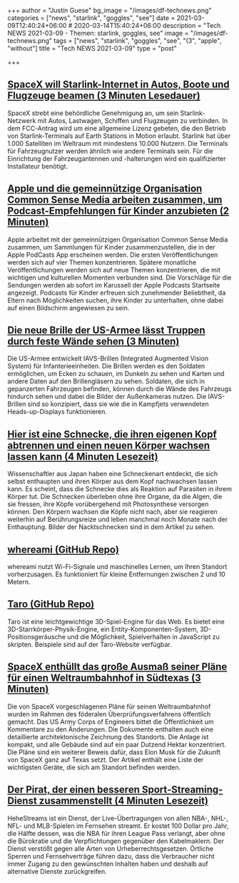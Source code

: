 +++
author = "Justin Guese"
bg_image = "/images/df-technews.png"
categories = ["news", "starlink", "goggles", "see"]
date = 2021-03-09T12:40:24+06:00 # 2020-03-14T15:40:24+06:00
description = "Tech NEWS 2021-03-09 - Themen: starlink, goggles, see"
image = "/images/df-technews.png"
tags = ["news", "starlink", "goggles", "see", "(3", "apple", "without"]
title = "Tech NEWS 2021-03-09"
type = "post"

+++

## [SpaceX will Starlink-Internet in Autos, Boote und Flugzeuge beamen (3 Minuten Lesedauer)](https://www.theverge.com/2021/3/8/22319761/spacex-starlink-fcc-internet-cars-boats-aircraft)

 SpaceX strebt eine behördliche Genehmigung an, um sein Starlink-Netzwerk mit Autos, Lastwagen, Schiffen und Flugzeugen zu verbinden. In dem FCC-Antrag wird um eine allgemeine Lizenz gebeten, die den Betrieb von Starlink-Terminals auf Earth Stations in Motion erlaubt. Starlink hat über 1.000 Satelliten im Weltraum mit mindestens 10.000 Nutzern. Die Terminals für Fahrzeugnutzer werden ähnlich wie andere Terminals sein. Für die Einrichtung der Fahrzeugantennen und -halterungen wird ein qualifizierter Installateur benötigt.

## [Apple und die gemeinnützige Organisation Common Sense Media arbeiten zusammen, um Podcast-Empfehlungen für Kinder anzubieten (2 Minuten)](https://www.theverge.com/2021/3/8/22316197/apple-podcasts-common-sense-media-kids-content)

 Apple arbeitet mit der gemeinnützigen Organisation Common Sense Media zusammen, um Sammlungen für Kinder zusammenzustellen, die in der Apple PodCasts App erscheinen werden. Die ersten Veröffentlichungen werden sich auf vier Themen konzentrieren. Spätere monatliche Veröffentlichungen werden sich auf neue Themen konzentrieren, die mit wichtigen und kulturellen Momenten verbunden sind. Die Vorschläge für die Sendungen werden ab sofort im Karussell der Apple Podcasts Startseite angezeigt. Podcasts für Kinder erfreuen sich zunehmender Beliebtheit, da Eltern nach Möglichkeiten suchen, ihre Kinder zu unterhalten, ohne dabei auf einen Bildschirm angewiesen zu sein.

## [Die neue Brille der US-Armee lässt Truppen durch feste Wände sehen (3 Minuten)](https://interestingengineering.com/us-army-goggles-troops-see-through-solid-walls)

 Die US-Armee entwickelt IAVS-Brillen (Integrated Augmented Vision System) für Infanterieeinheiten. Die Brillen werden es den Soldaten ermöglichen, um Ecken zu schauen, im Dunkeln zu sehen und Karten und andere Daten auf den Brillengläsern zu sehen. Soldaten, die sich in gepanzerten Fahrzeugen befinden, können durch die Wände des Fahrzeugs hindurch sehen und dabei die Bilder der Außenkameras nutzen. Die IAVS-Brillen sind so konzipiert, dass sie wie die in Kampfjets verwendeten Heads-up-Displays funktionieren.

## [Hier ist eine Schnecke, die ihren eigenen Kopf abtrennen und einen neuen Körper wachsen lassen kann (4 Minuten Lesezeit)](https://www.vice.com/en/article/xgzjxj/heres-a-slug-that-can-sever-its-own-head-and-grow-a-new-body)

 Wissenschaftler aus Japan haben eine Schneckenart entdeckt, die sich selbst enthaupten und ihren Körper aus dem Kopf nachwachsen lassen kann. Es scheint, dass die Schnecke dies als Reaktion auf Parasiten in ihrem Körper tut. Die Schnecken überleben ohne ihre Organe, da die Algen, die sie fressen, ihre Köpfe vorübergehend mit Photosynthese versorgen können. Den Körpern wachsen die Köpfe nicht nach, aber sie reagieren weiterhin auf Berührungsreize und leben manchmal noch Monate nach der Enthauptung. Bilder der Nacktschnecken sind in dem Artikel zu sehen.

## [whereami (GitHub Repo)](https://github.com/kootenpv/whereami)

 whereami nutzt Wi-Fi-Signale und maschinelles Lernen, um Ihren Standort vorherzusagen. Es funktioniert für kleine Entfernungen zwischen 2 und 10 Metern.

## [Taro (GitHub Repo)](https://github.com/Cloud9c/taro)

 Taro ist eine leichtgewichtige 3D-Spiel-Engine für das Web. Es bietet eine 3D-Starrkörper-Physik-Engine, ein Entity-Komponenten-System, 3D-Positionsgeräusche und die Möglichkeit, Spielverhalten in JavaScript zu skripten. Beispiele sind auf der Taro-Website verfügbar.

## [SpaceX enthüllt das große Ausmaß seiner Pläne für einen Weltraumbahnhof in Südtexas (3 Minuten)](https://arstechnica.com/science/2021/03/spacex-reveals-the-grand-extent-of-its-starport-plans-in-south-texas/)

 Die von SpaceX vorgeschlagenen Pläne für seinen Weltraumbahnhof wurden im Rahmen des föderalen Überprüfungsverfahrens öffentlich gemacht. Das US Army Corps of Engineers bittet die Öffentlichkeit um Kommentare zu den Änderungen. Die Dokumente enthalten auch eine detaillierte architektonische Zeichnung des Standorts. Die Anlage ist kompakt, und alle Gebäude sind auf ein paar Dutzend Hektar konzentriert. Die Pläne sind ein weiterer Beweis dafür, dass Elon Musk für die Zukunft von SpaceX ganz auf Texas setzt. Der Artikel enthält eine Liste der wichtigsten Geräte, die sich am Standort befinden werden.

## [Der Pirat, der einen besseren Sport-Streaming-Dienst zusammenstellt (4 Minuten Lesezeit)](https://www.theverge.com/22303642/hehestreams-pirate-sports-streaming-service-nba-nfl-mlb-nhl)

 HeheStreams ist ein Dienst, der Live-Übertragungen von allen NBA-, NHL-, NFL- und MLB-Spielen im Fernsehen streamt. Er kostet 100 Dollar pro Jahr, die Hälfte dessen, was die NBA für ihren League Pass verlangt, aber ohne die Bürokratie und die Verpflichtungen gegenüber den Kabelmaklern. Der Dienst verstößt gegen alle Arten von Urheberrechtsgesetzen. Örtliche Sperren und Fernsehverträge führen dazu, dass die Verbraucher nicht immer Zugang zu den gewünschten Inhalten haben und deshalb auf alternative Dienste zurückgreifen.

